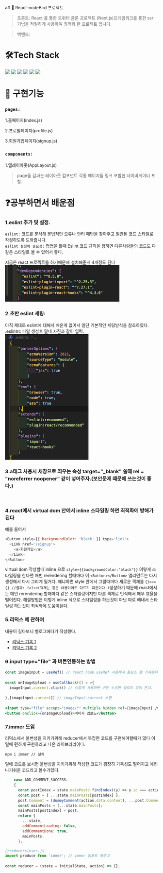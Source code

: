 a# 🎯 React-nodeBird 프로젝트

> 프론트: React 를 통한 트위터 클론 프로젝트 (Next.js)프레임워크를 통한 ssr 기법을 적절하게 사용하여 최적화 한 프로젝트 입니다.<br>

> 백엔드:

# 🛠Tech Stack

<p>
    <img src="https://img.shields.io/badge/Node.js-339933?style=flat-square&logo=Node.js&logoColor=white"/>
    <img src="https://img.shields.io/badge/React-61DAFB?style=flat-square&logo=React&logoColor=white"/>
    <img src="https://img.shields.io/badge/Next-0f0303?style=flat-square&logo=Next.js&logoColor=white"/>
    <img src="https://img.shields.io/badge/express-fff?style=flat-square&logo=express.js&logoColor=white"/>
    <img src="https://img.shields.io/badge/AntDesign-546de5?style=flat-square&logo=antDesign&logoColor=white"/>
    <img src="https://img.shields.io/badge/styledComponents-c44569?style=flat-square&logo=styledComponents&logoColor=white"/>
</p>

# 🎯 구현기능

### `pages:`

1.홈페이지(index.js)

2.프로필페이지(profile.js)

3.회원가입페이지(signup.js)

### `components`:

1.앱레이아웃(AppLayout.js)

> page들 감싸는 레이아웃 컴포넌트
> 각종 페이지들 링크 포함한 네이비게이터 포함.

# ❓공부하면서 배운점

### 1.eslint 추가 및 설정.

`eslint:` 코드를 분석해 문법적인 오류나 안티 패턴을 찾아주고 일관된 코드 스타일로 작성하도록 도와줍니다.<br>
`eslint 설정에 중요성:` 협업을 할때 Eslint 코드 규칙을 정하면 다른사람들의 코드도 다 같은 스타일로 볼 수 있어서 좋다.<br>

지금은 react 프로젝트를 하기때문에 설치해준게 4개정도 된다
<img src="images/EslintSetting.png">
<br>

### 2.초반 eslint 세팅:

아직 제대로 eslint에 대해서 배운게 없어서 일단 기본적인 세팅방식을 참조하였다.<br>
.eslintrc 파일 생성후 밑네 사진과 같이 입력.
<img src="images/eslintSetting2.png">
<br>

### 3.a태그 사용시 새창으로 띄우는 속성 target="\_blank" 쓸때 rel = "noreferrer noopener" 같이 넣어주자.(보안문제 때문에 쓰는것이 좋다.)

<br>

### 4.react에서 virtual dom 안에서 inline 스타일링 하면 최적화에 방해가 된다

예를 들어서

```js
<Button style={{ backgroundColor: 'black' }} type='link'>
  <Link href='/signup'>
    <a>회원가입</a>
  </Link>
</Button>
```

virtual dom 작성할때 inline 으로 `style={{backgroundColor:"black"}}` 이렇게 스타일링을 한다면 매번 rerendering 할때마다 이 `<Button></Button>` 엘리먼트는 다시 생성해서 다시 그리게 될거다. 왜냐하면 style 안에서 그릴때마다 새로운 객체를 `{}==={} //결과: false(객체는 같은 내용이어도 다르기 떄문이다.)`생성하기 때문에 react에서는 매번 rerendering 할때마다 같은 스타일링이지만 다른 객체로 인식해서 매우 효율을 떨어진다. 해결방법은 이렇게 inline 식으로 스타일링을 하는것이 아닌 따로 빼내서 스타일링 하는것이 최적화에 도움이된다.

### 5.리덕스 에 관하여

내용이 길다보니 벨로그에다가 작성했다. <br>

- <a href="https://velog.io/@sungmin-choi/%EB%A6%AC%EB%8D%95%EC%8A%A4-%EC%82%AC%EC%9A%A9%EA%B8%B0....-with-next.js1">리덕스 기록 1</a> <br/>
- <a href="https://velog.io/@sungmin-choi/%EB%A6%AC%EB%8D%95%EC%8A%A4-%EC%82%AC%EC%9A%A9%EA%B8%B0....with-Next.js2">리덕스 기록 2</a>

### 6.input type="file" 과 버튼연동하는 방법

```jsx
const imageInput = useRef() // react hook useRef 사용해서 돔요소 를 가져온다.

const onImageUpload = useCallback(() = >{
  imageInput.current.click() // 이렇게 사용하면 버튼 누르면 업로드 창이 뜬다.

},[imageInput.current]) // imageInput.current 소환

<input type="file" accept="image/*" multiple hidden ref={imageInput} /> // hidden 속성을 넣어서 감추기 ref(useRef react hooks 를 써서 dom요소 가져온다.)
<button onclick={onImageUpload}>이미지 업로드</button>

```

### 7.immer 도입

리덕스에서 불변성을 지키기위해 reducer에서 복잡한 코드를 구현해야할때가 많다 이럴때 편하게 구현하라고 나온 라이브러리이다.

```
npm i immer // 설치
```

밑에 코드를 보시면 불변성을 지키기위해 작성한 코드가 굉장히 가독성도 떨어지고 에러나기쉬운 코드라고 볼수가있다.

```js
    case ADD_COMMENT_SUCCESS:
    {
      const postIndex = state.mainPosts.findIndex((y) => y.id === action.data.id);
      const post = { ...state.mainPosts[postIndex] };
      post.Comment = [dummyComment(action.data.content), ...post.Comment];
      const mainPosts = [...state.mainPosts];
      mainPosts[postIndex] = post;
      return {
        ...state,
        addCommentLoading: false,
        addCommentDone: true,
        mainPosts,
      };
```

```js
//reducers/user.js
import produce from 'immer'; // immer 임포트 해주고

const reducer = (state = initialState, action) => {};
```
